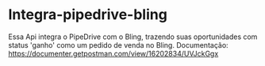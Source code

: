 # Integra-pipedrive-bling
Essa Api integra o PipeDrive com o Bling, trazendo suas oportunidades com status 'ganho' como um pedido de venda no Bling.
Documentação: https://documenter.getpostman.com/view/16202834/UVJckGgx

    
